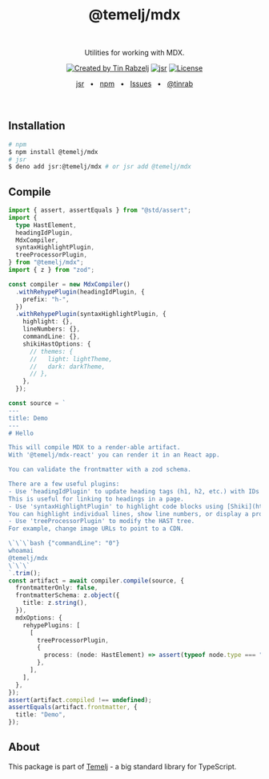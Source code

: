 <p align="center">
  <h1 align="center" style="text-decoration:none;">@temelj/mdx</h1>
  <br/>
  <p align="center">
    Utilities for working with MDX.
  </p>
</p>

<p align="center">
  <a href="https://twitter.com/tinrab" rel="nofollow"><img src="https://img.shields.io/badge/created%20by-@tinrab-1d9bf0.svg" alt="Created by Tin Rabzelj"></a>
  <a href="https://jsr.io/@temelj/mdx" rel="nofollow"><img src="https://jsr.io/badges/@temelj/mdx" alt="jsr"></a>
  <a href="https://opensource.org/licenses/MIT" rel="nofollow"><img src="https://img.shields.io/github/license/flinect/temelj" alt="License"></a>
</p>

<div align="center">
  <a href="https://jsr.io/@temelj/mdx">jsr</a>
  <span>&nbsp;&nbsp;•&nbsp;&nbsp;</span>
  <a href="https://www.npmjs.com/package/@temelj/mdx">npm</a>
  <span>&nbsp;&nbsp;•&nbsp;&nbsp;</span>
  <a href="https://github.com/flinect/temelj/issues/new">Issues</a>
  <span>&nbsp;&nbsp;•&nbsp;&nbsp;</span>
  <a href="https://twitter.com/tinrab">@tinrab</a>
  <br />
</div>

<br/>
<br/>

## Installation

```sh
# npm
$ npm install @temelj/mdx
# jsr
$ deno add jsr:@temelj/mdx # or jsr add @temelj/mdx
```

## Compile

```ts
import { assert, assertEquals } from "@std/assert";
import {
  type HastElement,
  headingIdPlugin,
  MdxCompiler,
  syntaxHighlightPlugin,
  treeProcessorPlugin,
} from "@temelj/mdx";
import { z } from "zod";

const compiler = new MdxCompiler()
  .withRehypePlugin(headingIdPlugin, {
    prefix: "h-",
  })
  .withRehypePlugin(syntaxHighlightPlugin, {
    highlight: {},
    lineNumbers: {},
    commandLine: {},
    shikiHastOptions: {
      // themes: {
      //   light: lightTheme,
      //   dark: darkTheme,
      // },
    },
  });

const source = `
---
title: Demo
---
# Hello

This will compile MDX to a render-able artifact.
With '@temelj/mdx-react' you can render it in an React app.

You can validate the frontmatter with a zod schema.

There are a few useful plugins:
- Use 'headingIdPlugin' to update heading tags (h1, h2, etc.) with IDs generated by slugging their text content.
This is useful for linking to headings in a page.
- Use 'syntaxHighlightPlugin' to highlight code blocks using [Shiki](https://github.com/shikijs/shiki).
You can highlight individual lines, show line numbers, or display a prompt.
- Use 'treeProcessorPlugin' to modify the HAST tree.
For example, change image URLs to point to a CDN.

\`\`\`bash {"commandLine": "0"}
whoamai
@temelj/mdx
\`\`\`
`.trim();
const artifact = await compiler.compile(source, {
  frontmatterOnly: false,
  frontmatterSchema: z.object({
    title: z.string(),
  }),
  mdxOptions: {
    rehypePlugins: [
      [
        treeProcessorPlugin,
        {
          process: (node: HastElement) => assert(typeof node.type === "string"),
        },
      ],
    ],
  },
});
assert(artifact.compiled !== undefined);
assertEquals(artifact.frontmatter, {
  title: "Demo",
});
```

## About

This package is part of [Temelj](https://github.com/flinect/temelj) - a big
standard library for TypeScript.
